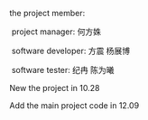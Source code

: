 the project member:

​	project manager: 何方姝

​	software developer: 方震 杨展博

​	software tester: 纪冉 陈为曦

New the project in 10.28

Add the main project code in 12.09

